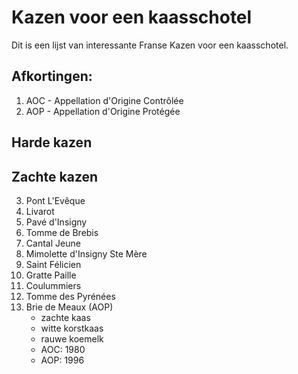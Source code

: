 # Kazen voor een kaasschotel

Dit is een lijst van interessante Franse Kazen voor een kaasschotel.

## Afkortingen:

1. AOC - Appellation d'Origine Contrôlée
2. AOP - Appellation d'Origine Protégée

## Harde kazen

## Zachte kazen


3. Pont L'Evêque
4. Livarot
5. Pavé d'Insigny
6. Tomme de Brebis
7. Cantal Jeune
8. Mimolette d'Insigny Ste Mère
9. Saint Félicien
10. Gratte Paille
11. Coulummiers
12. Tomme des Pyrénées
13. Brie de Meaux (AOP)
    - zachte kaas
    - witte korstkaas
    - rauwe koemelk
    - AOC: 1980
    - AOP: 1996
